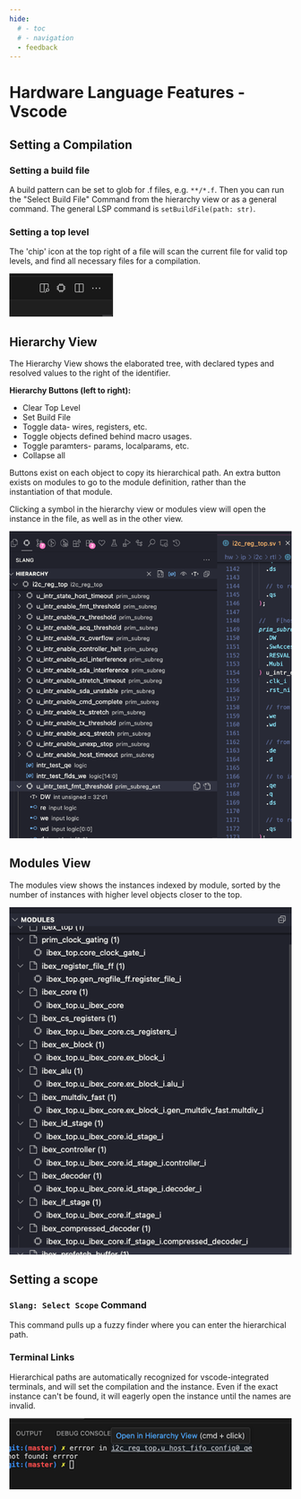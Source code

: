 ```yaml
---
hide:
  # - toc
  # - navigation
  - feedback
---
```


# Hardware Language Features - Vscode

## Setting a Compilation

### Setting a build file

A build pattern can be set to glob for .f files, e.g. `**/*.f`. Then you can run the "Select Build File" Command from the hierarchy view or as a general command. The general LSP command is `setBuildFile(path: str)`.

### Setting a top level

<div class="grid" markdown>
<div class="grid-item" markdown>

The 'chip' icon at the top right of a file will scan the current file for valid top levels, and find all necessary files for a compilation.

</div>
<div class="grid-item" markdown>

![SetTopLevel](vscode/SetTopLevel.png)

</div>
</div>

## Hierarchy View

<div class="grid" markdown>
<div class="grid-item" markdown>

The Hierarchy View shows the elaborated tree, with declared types and resolved values to the right of the identifier.

**Hierarchy Buttons (left to right):**
- Clear Top Level
- Set Build File
- Toggle data- wires, registers, etc.
- Toggle objects defined behind macro usages.
- Toggle paramters- params, localparams, etc.
- Collapse all

Buttons exist on each object to copy its hierarchical path. An extra button exists on modules to go to the module definition, rather than the instantiation of that module.

Clicking a symbol in the hierarchy view or modules view will open the instance in the file, as well as in the other view.

</div>
<div class="grid-item" markdown>

![HierarchyView](vscode/HierarchyView.png)

</div>
</div>

## Modules View

<div class="grid" markdown>
<div class="grid-item" markdown>

The modules view shows the instances indexed by module, sorted by the number of instances with higher level objects closer to the top.

</div>
<div class="grid-item" markdown>

![ModulesView](vscode/ModulesView.png)

</div>
</div>

## Setting a scope

### `Slang: Select Scope` Command

This command pulls up a fuzzy finder where you can enter the hierarchical path.

### Terminal Links

<div class="grid" markdown>
<div class="grid-item" markdown>

Hierarchical paths are automatically recognized for vscode-integrated terminals, and will set the compilation and the instance. Even if the exact instance can't be found, it will eagerly open the instance until the names are invalid.

</div>
<div class="grid-item" markdown>

![TerminalLinks](vscode/TerminalLinks.png)

</div>
</div>

